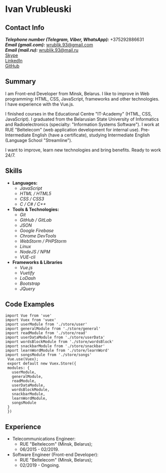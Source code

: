 # Ivan Vrubleuski  
## Contact Info  
__*Telephone number (Telegram, Viber, WhatsApp):*__ +375292886631  
__*Email (gmail.com):*__ wrublik.93@gmail.com  
__*Email (mail.ru):*__ wrublik.93@mail.ru  
[Skype](https://join.skype.com/invite/aAg7AECSjAPq)  
[LinkedIn](www.linkedin.com/in/wrublik93)  
[GitHub](https://github.com/wrublik93)  
## Summary
I am Front-end Developer from Minsk, Belarus. I like to improve 
in Web programming: HTML, CSS, JavaScript, frameworks and
other technologies. I have experience with the Vue.js.  
  
 I finished courses in the Educational Centre "IT-Academy"
(HTML, CSS, JavaScript). I graduated from the Belarusian State
University of Informatics and Radioelectronics (specialty:
"Information Systems Software"). I work at RUE "Beltelecom"
(web application development for internal use). Pre-Intermediate 
English (have a certificate), 
studying Intermediate English (Language School "Streamline").  
  
I want to improve, learn new technologies and bring benefits.
Ready to work 24/7.  
## Skills  
- **Languages:**   
  - *JavaScript* 
  - *HTML / HTML5* 
  - *CSS / CSS3* 
  - *C / C# / C++* 
- **Tools & Technologies:** 
  - *Git* 
  - *GitHub / GitLab* 
  - *JSON* 
  - *Google Firebase* 
  - *Chrome DevTools* 
  - *WebStorm / PHPStorm* 
  - *Linux* 
  - *NodeJS / NPM* 
  - *VUE-cli* 
- **Frameworks & Libraries** 
  - *Vue.js* 
  - *Vuetify* 
  - *LoDash* 
  - *Bootstrap* 
  - *JQuery*  
## Code Examples  

    import Vue from 'vue' 
    import Vuex from 'vuex' 
    import userModule from './store/user' 
    import generalModule from './store/general' 
    import readModule from './store/read' 
    import userDataModule from './store/userData' 
    import wordsBlockModule from './store/wordsBlock' 
    import snackbarModule from './store/snackbar' 
    import learnWordModule from './store/learnWord' 
    import songsModule from './store/songs' 
     Vue.use(Vuex); 
     export default new Vuex.Store({ 
     modules: { 
       userModule, 
       generalModule, 
       readModule, 
       userDataModule, 
       wordsBlockModule, 
       snackbarModule, 
       learnWordModule, 
       songsModule 
     } 
     }) 
  
## Experience  
- Telecommunications Engineer: 
  - RUE "Beltelecom" (Minsk, Belarus); 
  - 06/2015 - 02/2019. 
- Software Engineer (Front-end Developer): 
  - RUE "Beltelecom" (Minsk, Belarus); 
  -  02/2019 - Ongoing.  
 